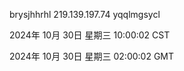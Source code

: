 brysjhhrhl 219.139.197.74 yqqlmgsycl

2024年 10月 30日 星期三 10:00:02 CST

2024年 10月 30日 星期三 02:00:02 GMT

